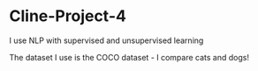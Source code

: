 # Cline-Project-4

I use NLP with supervised and unsupervised learning

The dataset I use is the COCO dataset - I compare cats and dogs!
